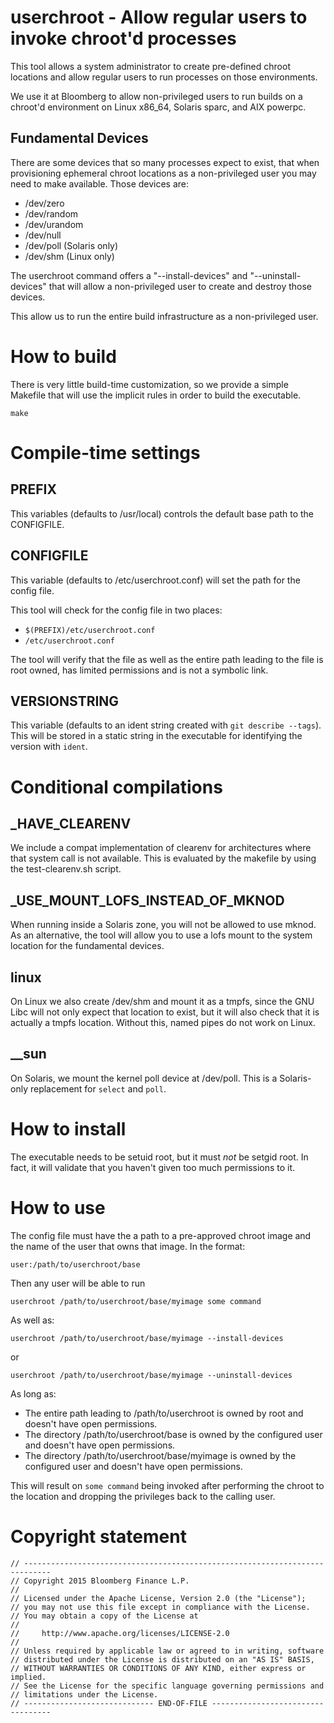 # userchroot - Allow regular users to invoke chroot'd processes

This tool allows a system administrator to create pre-defined chroot
locations and allow regular users to run processes on those
environments.

We use it at Bloomberg to allow non-privileged users to run builds on
a chroot'd environment on Linux x86_64, Solaris sparc, and AIX
powerpc.

## Fundamental Devices

There are some devices that so many processes expect to exist, that
when provisioning ephemeral chroot locations as a non-privileged user
you may need to make available. Those devices are:

 * /dev/zero
 * /dev/random
 * /dev/urandom
 * /dev/null
 * /dev/poll (Solaris only)
 * /dev/shm (Linux only)

The userchroot command offers a "--install-devices" and
"--uninstall-devices" that will allow a non-privileged user to create
and destroy those devices.

This allow us to run the entire build infrastructure as a
non-privileged user.

# How to build

There is very little build-time customization, so we provide a simple
Makefile that will use the implicit rules in order to build the
executable.

```
make
```

# Compile-time settings

## PREFIX

This variables (defaults to /usr/local) controls the default base path
to the CONFIGFILE.

## CONFIGFILE

This variable (defaults to /etc/userchroot.conf) will set the
path for the config file. 

This tool will check for the config file in two places:
* `$(PREFIX)/etc/userchroot.conf`
* `/etc/userchroot.conf`

The tool will verify that the file as well
as the entire path leading to the file is root owned, has limited
permissions and is not a symbolic link.

## VERSIONSTRING

This variable (defaults to an ident string created with `git describe
--tags`). This will be stored in a static string in the executable for
identifying the version with `ident`.

# Conditional compilations

## _HAVE_CLEARENV

We include a compat implementation of clearenv for architectures where
that system call is not available. This is evaluated by the makefile
by using the test-clearenv.sh script.

## _USE_MOUNT_LOFS_INSTEAD_OF_MKNOD

When running inside a Solaris zone, you will not be allowed to use
mknod. As an alternative, the tool will allow you to use a lofs mount
to the system location for the fundamental devices.

## __linux__

On Linux we also create /dev/shm and mount it as a tmpfs, since the
GNU Libc will not only expect that location to exist, but it will also
check that it is actually a tmpfs location. Without this, named pipes
do not work on Linux.

## __sun

On Solaris, we mount the kernel poll device at /dev/poll. This is a
Solaris-only replacement for `select` and `poll`.

# How to install

The executable needs to be setuid root, but it must *not* be setgid
root. In fact, it will validate that you haven't given too much
permissions to it.

# How to use

The config file must have the a path to a pre-approved chroot image
and the name of the user that owns that image. In the format:

```
user:/path/to/userchroot/base
```

Then any user will be able to run

```
userchroot /path/to/userchroot/base/myimage some command
```

As well as:

```
userchroot /path/to/userchroot/base/myimage --install-devices
```

or

```
userchroot /path/to/userchroot/base/myimage --uninstall-devices
```

As long as:

 * The entire path leading to /path/to/userchroot is owned by root and
   doesn't have open permissions.
 * The directory /path/to/userchroot/base is owned by the configured
   user and doesn't have open permissions.
 * The directory /path/to/userchroot/base/myimage is owned by the
   configured user and doesn't have open permissions.

This will result on ```some command``` being invoked after performing
the chroot to the location and dropping the privileges back to the
calling user.

# Copyright statement


```
// ----------------------------------------------------------------------------
// Copyright 2015 Bloomberg Finance L.P.
//
// Licensed under the Apache License, Version 2.0 (the "License");
// you may not use this file except in compliance with the License.
// You may obtain a copy of the License at
//
//     http://www.apache.org/licenses/LICENSE-2.0
//
// Unless required by applicable law or agreed to in writing, software
// distributed under the License is distributed on an "AS IS" BASIS,
// WITHOUT WARRANTIES OR CONDITIONS OF ANY KIND, either express or implied.
// See the License for the specific language governing permissions and
// limitations under the License.
// ----------------------------- END-OF-FILE ----------------------------------
```
